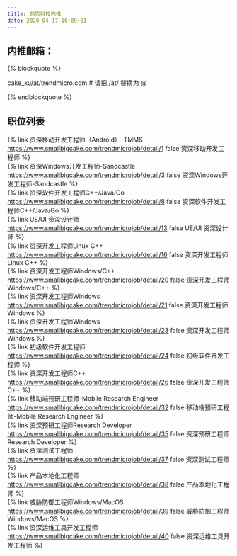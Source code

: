 ```yaml
---
title: 趋势科技内推
date: 2020-04-17 16:09:01
---
```

## 内推邮箱：
{% blockquote %}  

cake_xu/at/trendmicro.com # 请把 /at/ 替换为 @

{% endblockquote %}


## 职位列表

{% link 资深移动开发工程师（Android）-TMMS https://www.smallbigcake.com/trendmicrojob/detail/1 false 资深移动开发工程师 %}  
{% link 资深Windows开发工程师-Sandcastle https://www.smallbigcake.com/trendmicrojob/detail/3 false 资深Windows开发工程师-Sandcastle %}  
{% link 资深软件开发工程师C++/Java/Go https://www.smallbigcake.com/trendmicrojob/detail/8 false 资深软件开发工程师C++/Java/Go %}  
{% link UE/UI 资深设计师 https://www.smallbigcake.com/trendmicrojob/detail/13 false UE/UI 资深设计师 %}  
{% link 资深开发工程师Linux C++ https://www.smallbigcake.com/trendmicrojob/detail/16 false 资深开发工程师Linux C++ %}  
{% link 资深开发工程师Windows/C++ https://www.smallbigcake.com/trendmicrojob/detail/20 false 资深开发工程师Windows/C++ %}  
{% link 资深开发工程师Windows https://www.smallbigcake.com/trendmicrojob/detail/21 false 资深开发工程师Windows %}  
{% link 资深开发工程师Windows https://www.smallbigcake.com/trendmicrojob/detail/23 false 资深开发工程师Windows %}  
{% link 初级软件开发工程师 https://www.smallbigcake.com/trendmicrojob/detail/24 false 初级软件开发工程师 %}  
{% link 资深开发工程师C++ https://www.smallbigcake.com/trendmicrojob/detail/26 false 资深开发工程师C++ %}  
{% link 移动端预研工程师-Mobile Research Engineer https://www.smallbigcake.com/trendmicrojob/detail/32 false 移动端预研工程师-Mobile Research Engineer %}  
{% link 资深预研工程师Research Developer https://www.smallbigcake.com/trendmicrojob/detail/35 false 资深预研工程师Research Developer %}  
{% link 资深测试工程师 https://www.smallbigcake.com/trendmicrojob/detail/37 false 资深测试工程师 %}  
{% link 产品本地化工程师 https://www.smallbigcake.com/trendmicrojob/detail/38 false 产品本地化工程师 %}  
{% link 威胁防御工程师Windows/MacOS https://www.smallbigcake.com/trendmicrojob/detail/39 false 威胁防御工程师Windows/MacOS %}  
{% link 资深运维工具开发工程师 https://www.smallbigcake.com/trendmicrojob/detail/40 false 资深运维工具开发工程师 %}
